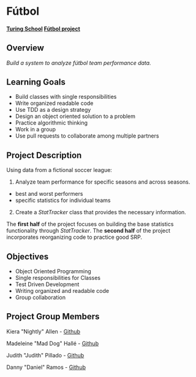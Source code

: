 # Fútbol

#### [Turing School](https://turing.io/) [Fútbol project](https://backend.turing.io/module1/projects/futbol/index)

## Overview

_Build a system to analyze fútbol team performance data._

## Learning Goals
- Build classes with single responsibilities
- Write organized readable code
- Use TDD as a design strategy
- Design an object oriented solution to a problem
- Practice algorithmic thinking
- Work in a group
- Use pull requests to collaborate among multiple partners

## Project Description
Using data from a fictional soccer league:
1. Analyze team performance for specific seasons and across seasons.
  - best and worst performers
  - specific statistics for individual teams
2. Create a *StatTracker* class that provides the necessary information.

The **first half** of the project focuses on building the base statistics functionality through *StatTracker*. The **second half** of the project incorporates reorganizing code to practice good SRP.

## Objectives

- Object Oriented Programming
- Single responsibilities for Classes
- Test Driven Development
- Writing organized and readable code
- Group collaboration

## Project Group Members

Kiera "Nightly" Allen - [Github](https://github.com/KieraAllen)

Madeleine "Mad Dog" Hallé - [Github](https://github.com/madhalle)

Judith "Judith" Pillado - [Github](https://github.com/judithpillado)

Danny "Daniel" Ramos - [Github](https://github.com/muydanny)
